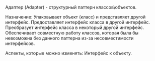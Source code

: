 Адаптер (Adapter) - структурный паттерн классов\объектов.

Назначение: Упаковывает объект (класс) и представляет другой интерфейс. Предоставляет интерфейс класса в другой интерфейс. Преобразует интерфейс класса в некоторый другой интерфейс. Обеспечивает совместную работу классов, которая была бы невозможна без данного паттерна из-за несовместимости интерфейсов.

Аспекты, которые можно изменять: Интерфейс к объекту.
